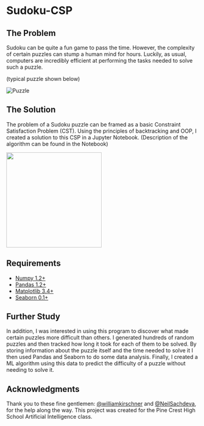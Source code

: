 # Sudoku-CSP


## The Problem
Sudoku can be quite a fun game to pass the time. However, the complexity of certain puzzles can stump a human mind for hours. 
Luckily, as usual, computers are incredibly efficient at performing the tasks needed to solve such a puzzle.

(typical puzzle shown below)

![Puzzle](https://upload.wikimedia.org/wikipedia/commons/thumb/e/e0/Sudoku_Puzzle_by_L2G-20050714_standardized_layout.svg/250px-Sudoku_Puzzle_by_L2G-20050714_standardized_layout.svg.png)

## The Solution
The problem of a Sudoku puzzle can be framed as a basic Constraint Satisfaction Problem (CST). 
Using the principles of backtracking and OOP, I created a solution to this CSP in a Jupyter Notebook. (Description of the algorithm can be found in the Notebook)

<img src="https://thumbs.gfycat.com/EntireUnawareAoudad-size_restricted.gif" width="250" height="250"/>

## Requirements
* [Numpy 1.2+](https://numpy.org/)
* [Pandas 1.2+](https://pandas.pydata.org/)
* [Matplotlib 3.4+](https://matplotlib.org/)
* [Seaborn 0.1+](https://seaborn.pydata.org/)

## Further Study
In addition, I was interested in using this program to discover what made certain puzzles more difficult than others. 
I generated hundreds of random puzzles and then tracked how long it took for each of them to be solved.
By storing information about the puzzle itself and the time needed to solve it I then used Pandas and Seaborn to do some data analysis.
Finally, I created a ML algorithm using this data to predict the difficulty of a puzzle without needing to solve it.

## Acknowledgments
Thank you to these fine gentlemen: [@williamkirschner](https://github.com/williamkirschner) and [@NeilSachdeva](https://github.com/NeilSachdeva), for the help along the way. This project was created for the Pine Crest High School Artificial Intelligence class.
